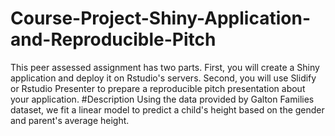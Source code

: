 # Course-Project-Shiny-Application-and-Reproducible-Pitch
This peer assessed assignment has two parts. First, you will create a Shiny application and deploy it on Rstudio's servers. Second, you will use Slidify or Rstudio Presenter to prepare a reproducible pitch presentation about your application.
#Description
Using the data provided by Galton Families dataset, we fit a linear model to predict a child's height based on the gender and parent's average height.
